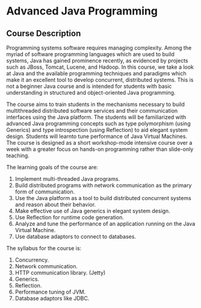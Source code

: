 Advanced Java Programming
=======================

Course Description
------------------

Programming systems software requires managing complexity. 
Among the myriad of software programming languages which are used to build
systems, Java has gained prominence recently, as evidenced by projects 
such as JBoss, Tomcat, Lucene, and Hadoop. In this course, we take a look at Java 
and the available programming techniques and paradigms which make it an excellent tool to
develop concurrent, distributed systems. This is not a beginner Java course
and is intended for students with basic understanding in structured and
object-oriented Java programming.
 
The course aims to train students in the mechanisms necessary to build
multithreaded distributed software services and their communication
interfaces using the Java platform. The students will be familiarized 
with advanced Java programming concepts such as type polymorphism (using Generics) 
and type introspection (using Reflection) to aid elegant system design. Students
will learnto tune performance of Java Virtual Machines. The course is designed as
a short workshop-mode intensive course over a week with a greater focus
on hands-on programming rather than slide-only teaching.
 
The learning goals of the course are:
1. Implement multi-threaded Java programs. 
2. Build distributed programs with network communication as the primary
form of communication.
3. Use the Java platform as a tool to build distributed concurrent 
systems and reason about their behavior.
4. Make effective use of Java generics in elegant system design.
5. Use Reflection for runtime code generation.
6. Analyze and tune the performance of an application running on the Java Virtual Machine. 
7. Use database adaptors to connect to databases.
 
The syllabus for the course is:
1. Concurrency.
2. Network communication.
3. HTTP communication library. (Jetty)
4. Generics.
5. Reflection.
6. Performance tuning of JVM.
7. Database adaptors like JDBC.
